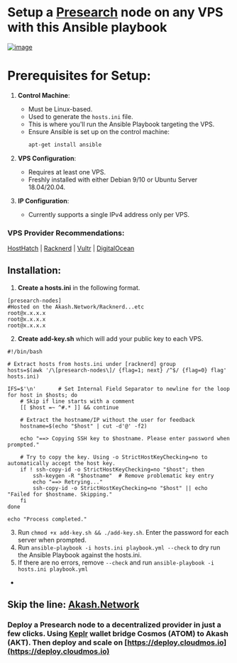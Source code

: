 # Setup a [Presearch](https://presearch.com/signup?rid=4613404) node on any VPS with this Ansible playbook
[![image](https://github.com/88plug/presearch-node-ansible-playbook/assets/19512127/1ff18269-7e08-4135-ad1d-858df85c171f)
](https://presearch.com/signup?rid=4613404) 

# Prerequisites for Setup:

1. **Control Machine**: 
   - Must be Linux-based.
   - Used to generate the `hosts.ini` file.
   - This is where you'll run the Ansible Playbook targeting the VPS.
   - Ensure Ansible is set up on the control machine:
     ```bash
     apt-get install ansible
     ```
2. **VPS Configuration**:
   - Requires at least one VPS.
   - Freshly installed with either Debian 9/10 or Ubuntu Server 18.04/20.04.

3. **IP Configuration**:
   - Currently supports a single IPv4 address only per VPS.


### **VPS Provider Recommendations:**
[HostHatch](https://cloud.hosthatch.com/a/1577) |
[Racknerd](https://my.racknerd.com/aff.php?aff=9475) |
[Vultr](https://www.vultr.com/?ref=7703094) |
[DigitalOcean](https://m.do.co/c/d9874e8ceba7)

## Installation: 

1. **Create a hosts.ini** in the following format. 
```
[presearch-nodes]
#Hosted on the Akash.Network/Racknerd...etc
root@x.x.x.x
root@x.x.x.x
root@x.x.x.x
```

2. **Create add-key.sh** which will add your public key to each VPS.
```
#!/bin/bash

# Extract hosts from hosts.ini under [racknerd] group
hosts=$(awk '/\[presearch-nodes\]/ {flag=1; next} /^$/ {flag=0} flag' hosts.ini)

IFS=$'\n'       # Set Internal Field Separator to newline for the loop
for host in $hosts; do
    # Skip if line starts with a comment
    [[ $host =~ ^#.* ]] && continue

    # Extract the hostname/IP without the user for feedback
    hostname=$(echo "$host" | cut -d'@' -f2)

    echo "==> Copying SSH key to $hostname. Please enter password when prompted."
    
    # Try to copy the key. Using -o StrictHostKeyChecking=no to automatically accept the host key.
    if ! ssh-copy-id -o StrictHostKeyChecking=no "$host"; then
        ssh-keygen -R "$hostname"  # Remove problematic key entry
        echo "==> Retrying..."
        ssh-copy-id -o StrictHostKeyChecking=no "$host" || echo "Failed for $hostname. Skipping."
    fi
done

echo "Process completed."
```

3. Run `chmod +x add-key.sh && ./add-key.sh`. Enter the password for each server when prompted.
4. Run `ansible-playbook -i hosts.ini playbook.yml --check` to dry run the Ansible Playbook against the hosts.ini.
5. If there are no errors, remove `--check` and run `ansible-playbook -i hosts.ini playbook.yml`

-
## Skip the line: [Akash.Network](https://deploy.cloudmos.io/templates/akash-network-awesome-akash-presearch)
### Deploy a Presearch node to a decentralized provider in just a few clicks. Using [Keplr](https://keplr.app) wallet bridge Cosmos (ATOM) to Akash (AKT). Then deploy and scale on [https://deploy.cloudmos.io](https://deploy.cloudmos.io)

